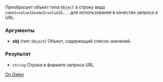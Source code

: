 Преобразует объект типа `Object` в строку вида `name1=value1&name2=value2&...` для использования в качестве запроса в URL.

### Аргументы
- **obj** (тип: `Object`)
	Объект, содержащий список значений.

### Результат
- `string`
	 Строка в формате запроса URL.


[On Datex](http://docs.datex.ru/article.htm?id=5620276892448878833)